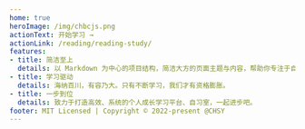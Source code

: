 ```yaml
---
home: true
heroImage: /img/chbcjs.png
actionText: 开始学习 →
actionLink: /reading/reading-study/
features:
- title: 简洁至上
  details: 以 Markdown 为中心的项目结构，简洁大方的页面主题与内容，帮助你专注于自习。
- title: 学习驱动
  details: 海纳百川，有容乃大。只有不断学习，我们才有资格膨胀。
- title: 一步到位
  details: 致力于打造高效、系统的个人成长学习平台、自习室，一起进步吧。
footer: MIT Licensed | Copyright © 2022-present @CHSY
---
```

